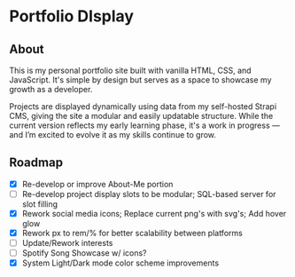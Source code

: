 # Portfolio DIsplay

## About

This is my personal portfolio site built with vanilla HTML, CSS, and JavaScript. It's simple by design but serves as a space to showcase my growth as a developer.

Projects are displayed dynamically using data from my self-hosted Strapi CMS, giving the site a modular and easily updatable structure. While the current version reflects my early learning phase, it's a work in progress — and I’m excited to evolve it as my skills continue to grow.

## Roadmap
- [x] Re-develop or improve About-Me portion
- [ ] Re-develop project display slots to be modular; SQL-based server for slot filling
- [x] Rework social media icons; Replace current png's with svg's; Add hover glow
- [x] Rework px to rem/% for better scalability between platforms
- [ ] Update/Rework interests
- [ ] Spotify Song Showcase w/ icons?
- [x] System Light/Dark mode color scheme improvements

